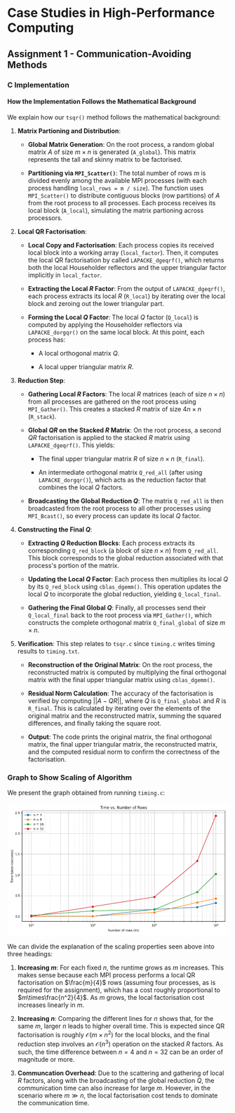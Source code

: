 # Case Studies in High-Performance Computing

## Assignment 1 - Communication-Avoiding Methods

### C Implementation

#### How the Implementation Follows the Mathematical Background

We explain how our `tsqr()` method follows the mathematical background:

1. **Matrix Partioning and Distribution**:

    - **Global Matrix Generation**: On the root process, a random global matrix $A$ of size $m\times n$ is generated (`A_global`). This matrix represents the tall and skinny matrix to be factorised.

    - **Partitioning via `MPI_Scatter()`**: The total number of rows $m$ is divided evenly among the available MPI processes (with each process handling `local_rows = m / size`). The function uses `MPI_Scatter()` to distribute contiguous blocks (row partitions) of $A$ from the root process to all processes. Each process receives its local block (`A_local`), simulating the matrix partioning across processors.

2. **Local QR Factorisation**:

    - **Local Copy and Factorisation**: Each process copies its received local block into a working array (`local_factor`). Then, it computes the local QR factorisation by called `LAPACKE_dgeqrf()`, which returns both the local Householder reflectors and the upper triangular factor implicitly in `local_factor`.

    - **Extracting the Local $R$ Factor**: From the output of `LAPACKE_dgeqrf()`, each process extracts its local $R$ (`R_local`) by iterating over the local block and zeroing out the lower triangular part.

    - **Forming the Local $Q$ Factor**: The local $Q$ factor (`Q_local`) is computed by applying the Householder reflectors via `LAPACKE_dorgqr()` on the same local block. At this point, each process has:

      - A local orthogonal matrix $Q$.

      - A local upper triangular matrix $R$.

3. **Reduction Step**:

    - **Gathering Local $R$ Factors**: The local $R$ matrices (each of size $n\times n$) from all processes are gathered on the root process using `MPI_Gather()`. This creates a stacked $R$ matrix of size $4n\times n$ (`R_stack`).

    - **Global $QR$ on the Stacked $R$ Matrix**: On the root process, a second $QR$ factorisation is applied to the stacked $R$ matrix using `LAPACKE_dgeqrf()`. This yields:

      - The final upper triangular matrix $R$ of size $n\times n$ (`R_final`).

      - An intermediate orthogonal matrix `Q_red_all` (after using `LAPACKE_dorgqr()`), which acts as the reduction factor that combines the local $Q$ factors.

    - **Broadcasting the Global Reduction $Q$**: The matrix `Q_red_all` is then broadcasted from the root process to all other processes using `MPI_Bcast()`, so every process can update its local $Q$ factor.

4. **Constructing the Final $Q$**:

    - **Extracting $Q$ Reduction Blocks**: Each process extracts its corresponding `Q_red_block` (a block of size $n\times n$) from `Q_red_all`. This block corresponds to the global reduction associated with that process's portion of the matrix.

    - **Updating the Local $Q$ Factor**: Each process then multiplies its local $Q$ by its `Q_red_block` using `cblas_dgemm()`. This operation updates the local $Q$ to incorporate the global reduction, yielding `Q_local_final`.

    - **Gathering the Final Global $Q$**: Finally, all processes send their `Q_local_final` back to the root process via `MPI_Gather()`, which constructs the complete orthogonal matrix `Q_final_global` of size $m\times n$.

5. **Verification**: This step relates to `tsqr.c` since `timing.c` writes timing results to `timing.txt`.

    - **Reconstruction of the Original Matrix**: On the root process, the reconstructed matrix is computed by multiplying the final orthogonal matrix with the final upper triangular matrix using `cblas_dgemm()`.

    - **Residual Norm Calculation**: The accuracy of the factorisation is verified by computing $||A-QR||$, where $Q$ is `Q_final_global` and $R$ is `R_final`. This is calculated by iterating over the elements of the original matrix and the reconstructed matrix, summing the squared differences, and finally taking the square root.

    - **Output**: The code prints the original matrix, the final orthogonal matrix, the final upper triangular matrix, the reconstructed matrix, and the computed residual norm to confirm the correctness of the factorisation.

### Graph to Show Scaling of Algorithm

We present the graph obtained from running `timing.c`:

![Graph showing the scaling properties of the algorithm](timing.png)

We can divide the explanation of the scaling properties seen above into three headings:

1. **Increasing $m$**: For each fixed $n$, the runtime grows as $m$ increases. This makes sense because each MPI process performs a local QR factorisation on $\frac{m}{4}$ rows (assuming four processes, as is required for the assignment), which has a cost roughly proportional to $m\times\frac{n^2}{4}$. As $m$ grows, the local factorisation cost increases linearly in $m$.

2. **Increasing $n$**: Comparing the different lines for $n$ shows that, for the same $m$, larger $n$ leads to higher overall time. This is expected since QR factorisation is roughly $\mathcal{O}\left(m\times n^2\right)$ for the local blocks, and the final reduction step involves an $\mathcal{O}\left(n^3\right)$ operation on the stacked $R$ factors. As such, the time difference between $n=4$ and $n=32$ can be an order of magnitude or more.

3. **Communcation Overhead**: Due to the scattering and gathering of local $R$ factors, along with the broadcasting of the global reduction $Q$, the communication time can also increase for large $m$. However, in the scenario where $m\gg n$, the local factorisation cost tends to dominate the communication time.
